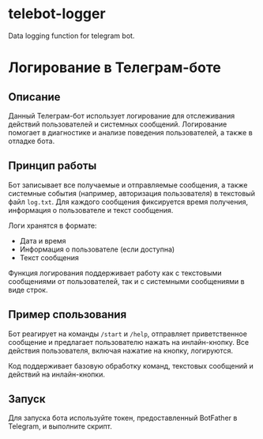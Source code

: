 # telebot-logger
Data logging function for telegram bot.
# Логирование в Телеграм-боте

## Описание
Данный Телеграм-бот использует логирование для отслеживания действий пользователей и системных сообщений. Логирование помогает в диагностике и анализе поведения пользователей, а также в отладке бота.

## Принцип работы
Бот записывает все получаемые и отправляемые сообщения, а также системные события (например, авторизация пользователя) в текстовый файл `log.txt`. Для каждого сообщения фиксируется время получения, информация о пользователе и текст сообщения. 

Логи хранятся в формате:
- Дата и время
- Информация о пользователе (если доступна)
- Текст сообщения

Функция логирования поддерживает работу как с текстовыми сообщениями от пользователей, так и с системными сообщениями в виде строк.

## Пример спользования
Бот реагирует на команды `/start` и `/help`, отправляет приветственное сообщение и предлагает пользователю нажать на инлайн-кнопку. Все действия пользователя, включая нажатие на кнопку, логируются.

Код поддерживает базовую обработку команд, текстовых сообщений и действий на инлайн-кнопки.

## Запуск
Для запуска бота используйте токен, предоставленный BotFather в Telegram, и выполните скрипт.
